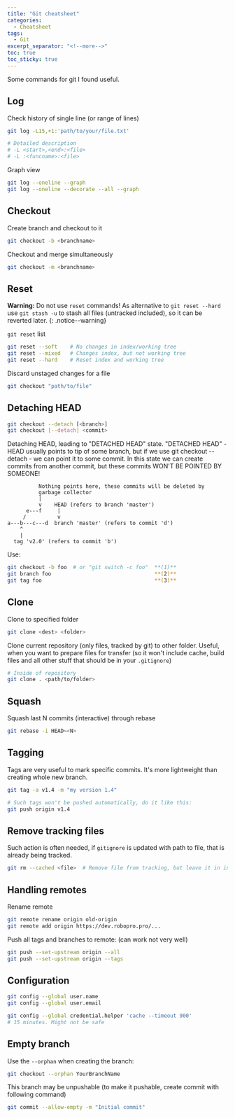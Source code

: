 ```yaml
---
title: "Git cheatsheet"
categories:
  - Cheatsheet
tags:
  - Git
excerpt_separator: "<!--more-->"
toc: true
toc_sticky: true
---
```


Some commands for git I found useful.

<!--more-->

## Log

Check history of single line (or range of lines)

```bash
git log -L15,+1:'path/to/your/file.txt'

# Detailed description
# -L <start>,<end>:<file>
# -L :<funcname>:<file>
```

Graph view

```bash
git log --oneline --graph
git log --oneline --decorate --all --graph
```

## Checkout

Create branch and checkout to it

```bash
git checkout -b <branchname>
```

Checkout and merge simultaneously

```bash
git checkout -m <branchname>
```

## Reset

**Warning:** Do not use `reset` commands! As alternative to `git reset --hard` use `git stash -u` to stash all files (untracked included), so it can be reverted later.
{: .notice--warning}

`git reset` list

```bash
git reset --soft    # No changes in index/working tree
git reset --mixed   # Changes index, but not working tree
git reset --hard    # Reset index and working tree
```

Discard unstaged changes for a file

```bash
git checkout "path/to/file"
```

## Detaching HEAD

```bash
git checkout --detach [<branch>]
git checkout [--detach] <commit>
```

Detaching HEAD, leading to "DETACHED HEAD" state.
"DETACHED HEAD" - HEAD usually points to tip of some branch, but if we use git checkout --detach - we can point it to some commit.
In this state we can create commits from another commit, but these commits WON'T BE POINTED BY SOMEONE!

```
          Nothing points here, these commits will be deleted by
          garbage collector
          |
          v    HEAD (refers to branch 'master')
      e---f     |
     /          v
a---b---c---d  branch 'master' (refers to commit 'd')
    ^
    |
  tag 'v2.0' (refers to commit 'b')
```

Use:

```bash
git checkout -b foo  # or "git switch -c foo"  **(1)**
git branch foo                                 **(2)**
git tag foo                                    **(3)**
```

## Clone

Clone to specified folder

```bash
git clone <dest> <folder>
```

Clone current repository (only files, tracked by git) to other folder. Useful, when you want to prepare files for transfer (so it won't include cache, build files and all other stuff that should be in your `.gitignore`)

```bash
# Inside of repository
git clone . <path/to/folder>
```

## Squash

Squash last N commits (interactive) through rebase

```bash
git rebase -i HEAD~<N>
```

## Tagging

Tags are very useful to mark specific commits. It's more lightweight than creating whole new branch.

```bash
git tag -a v1.4 -m "my version 1.4"

# Such tags won't be pushed automatically, do it like this:
git push origin v1.4
```

## Remove tracking files

Such action is often needed, if `gitignore` is updated with path to file, that is already being tracked.

```bash
git rm --cached <file>	# Remove file from tracking, but leave it in index
```

## Handling remotes

Rename remote

```bash
git remote rename origin old-origin
git remote add origin https://dev.robopro.pro/...
```

Push all tags and branches to remote:
(can work not very well)

```bash
git push --set-upstream origin --all
git push --set-upstream origin --tags
```

## Configuration

```bash
git config --global user.name
git config --global user.email

git config --global credential.helper 'cache --timeout 900'
# 15 minutes. Might not be safe
```

## Empty branch

Use the `--orphan` when creating the branch:

```bash
git checkout --orphan YourBranchName
```

This branch may be unpushable (to make it pushable, create commit with following command)

```bash
git commit --allow-empty -m "Initial commit"
```
